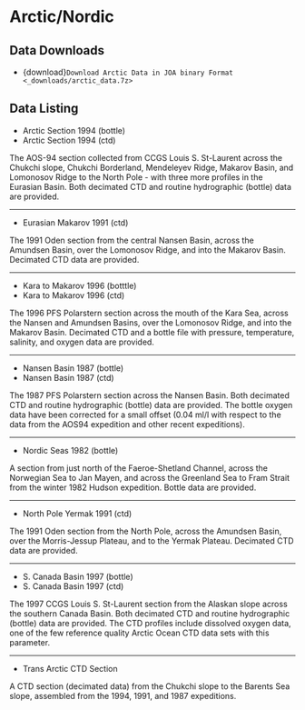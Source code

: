 # Arctic/Nordic

## Data Downloads

* {download}`Download Arctic Data in JOA binary Format <_downloads/arctic_data.7z>`

## Data Listing

* Arctic Section 1994 (bottle)
* Arctic Section 1994 (ctd)

The AOS-94 section collected from CCGS Louis S. St-Laurent across the Chukchi slope, Chukchi Borderland, Mendeleyev Ridge, Makarov Basin, and Lomonosov Ridge to the North Pole - with three more profiles in the Eurasian Basin. Both decimated CTD and routine hydrographic (bottle) data are provided.

---

* Eurasian Makarov 1991 (ctd)	

The 1991 Oden section from the central Nansen Basin, across the Amundsen Basin, over the Lomonosov Ridge, and into the Makarov Basin. Decimated CTD data are provided.

---

* Kara to Makarov 1996 (botttle)
* Kara to Makarov 1996 (ctd)

The 1996 PFS Polarstern section across the mouth of the Kara Sea, across the Nansen and Amundsen Basins, over the Lomonosov Ridge, and into the Makarov Basin. Decimated CTD and a bottle file with pressure, temperature, salinity, and oxygen data are provided.

---

* Nansen Basin 1987 (bottle)
* Nansen Basin 1987 (ctd)

The 1987 PFS Polarstern section across the Nansen Basin. Both decimated CTD and routine hydrographic (bottle) data are provided. The bottle oxygen data have been corrected for a small offset (0.04 ml/l with respect to the data from the AOS94 expedition and other recent expeditions).

---

* Nordic Seas 1982 (bottle)

A section from just north of the Faeroe-Shetland Channel, across the Norwegian Sea to Jan Mayen, and across the Greenland Sea to Fram Strait from the winter 1982 Hudson expedition. Bottle data are provided.

---

* North Pole Yermak 1991 (ctd)

The 1991 Oden section from the North Pole, across the Amundsen Basin, over the Morris-Jessup Plateau, and to the Yermak Plateau. Decimated CTD data are provided.

---

* S. Canada Basin 1997 (bottle)
* S. Canada Basin 1997 (ctd)

The 1997 CCGS Louis S. St-Laurent section from the Alaskan slope across the southern Canada Basin. Both decimated CTD and routine hydrographic (bottle) data are provided. The CTD profiles include dissolved oxygen data, one of the few reference quality Arctic Ocean CTD data sets with this parameter.

---

* Trans Arctic CTD Section

A CTD section (decimated data) from the Chukchi slope to the Barents Sea slope, assembled from the 1994, 1991, and 1987 expeditions.